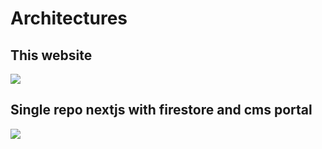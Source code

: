 # Architectures

## This website

![](/images/this-website.jpg)

## Single repo nextjs with firestore and cms portal


![](/images/nextjs-firestore.jpg)